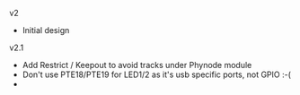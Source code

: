 v2
  - Initial design

v2.1

  - Add Restrict / Keepout to avoid tracks under Phynode module
  - Don't use  PTE18/PTE19 for LED1/2 as it's usb specific ports, not GPIO :-(  
  - 
